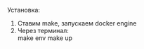 Установка:
1. Ставим make, запускаем docker engine
2. Через терминал:  
   make env
   make up  
   
